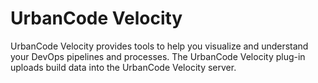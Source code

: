 
UrbanCode Velocity
==================

UrbanCode Velocity provides tools to help you visualize and understand your DevOps pipelines and processes. The UrbanCode Velocity plug-in uploads build data into the UrbanCode Velocity server.
